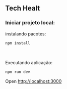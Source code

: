 ## Tech Healt

<h3>Iniciar projeto local: </h3>
<p>instalando pacotes: </p>

```bash
npm install
```
<br>
<p>Executando aplicação: </p>

```bash
npm run dev
```

Open [http://localhost:3000](http://localhost:3000)
